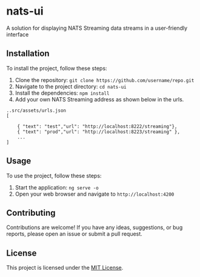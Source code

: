 # nats-ui

A solution for displaying NATS Streaming data streams in a user-friendly interface

## Installation

To install the project, follow these steps:

1. Clone the repository: `git clone https://github.com/username/repo.git`
2. Navigate to the project directory: `cd nats-ui`
3. Install the dependencies: `npm install`
4. Add your own NATS Streaming address as shown below in the urls.
```
..src/assets/urls.json
[
    
    { "text": "test","url": "http://localhost:8222/streaming"},
    { "text": "prod","url": "http://localhost:8223/streaming" },
    ...
]
```

## Usage

To use the project, follow these steps:

1. Start the application: `ng serve -o`
2. Open your web browser and navigate to `http://localhost:4200`

## Contributing

Contributions are welcome! If you have any ideas, suggestions, or bug reports, please open an issue or submit a pull request.

## License

This project is licensed under the [MIT License](LICENSE).
